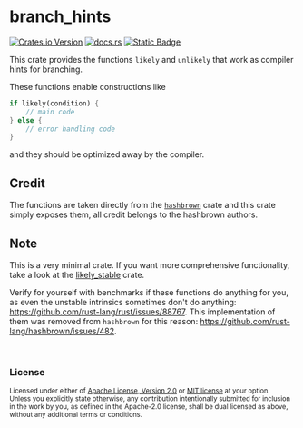 # branch_hints

[![Crates.io Version](https://img.shields.io/crates/v/branch_hints?logo=rust)](https://crates.io/crates/branch_hints)
[![docs.rs](https://img.shields.io/docsrs/branch_hints?logo=docsrs)](https://docs.rs/branch_hints/latest/branch_hints/)
[![Static Badge](https://img.shields.io/badge/github-JSorngard%2Fbranch__hints-8da0cb?logo=github)](https://github.com/JSorngard/branch_hints)

This crate provides the functions `likely` and `unlikely` that work as compiler hints for branching.

These functions enable constructions like

```rust
if likely(condition) {
    // main code
} else {
    // error handling code
}
```

and they should be optimized away by the compiler.

## Credit

The functions are taken directly from the [`hashbrown`](https://crates.io/crates/hashbrown) crate and this crate simply exposes them, all credit belongs to the hashbrown authors.

## Note

This is a very minimal crate. If you want more comprehensive functionality, take a look at the [likely_stable](https://crates.io/crates/likely_stable) crate.

Verify for yourself with benchmarks if these functions do anything for you,
as even the unstable intrinsics sometimes don't do anything: https://github.com/rust-lang/rust/issues/88767.
This implementation of them was removed from `hashbrown` for this reason: https://github.com/rust-lang/hashbrown/issues/482.


<br>

### License

<sup>
Licensed under either of <a href="LICENSE-APACHE">Apache License, Version
2.0</a> or <a href="LICENSE-MIT">MIT license</a> at your option.
</sup>

<br>

<sub>
Unless you explicitly state otherwise, any contribution intentionally submitted
for inclusion in the work by you, as defined in the Apache-2.0 license, shall be
dual licensed as above, without any additional terms or conditions.
</sub>

